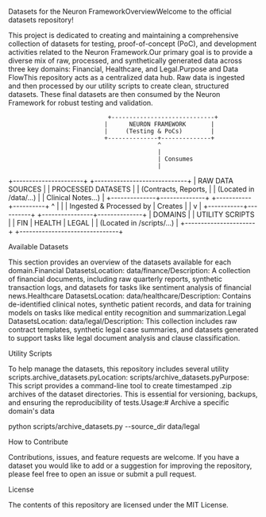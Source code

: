 Datasets for the Neuron FrameworkOverviewWelcome to the official datasets repository! 


This project is dedicated to creating and maintaining a comprehensive collection of datasets for testing, proof-of-concept (PoC), and development activities related to the Neuron Framework.Our primary goal is to provide a diverse mix of raw, processed, and synthetically generated data across three key domains: Financial, Healthcare, and Legal.Purpose and Data FlowThis repository acts as a centralized data hub. Raw data is ingested and then processed by our utility scripts to create clean, structured datasets. These final datasets are then consumed by the Neuron Framework for robust testing and validation.          
                     

                                +-----------------------------+
                               |      NEURON FRAMEWORK       |
                               |     (Testing & PoCs)        |
                               +--------------+--------------+
                                              ^
                                              |
                                              | Consumes
                                              |
+----------------------+     +-----------------------------+
|   RAW DATA SOURCES   |     |      PROCESSED DATASETS     |
| (Contracts, Reports, |     | (Located in /data/...)      |
|  Clinical Notes...)  |     +--------------+--------------+
+-----------+----------+                      ^
            |                                 |
            | Ingested & Processed by         | Creates
            |                                 |
            v                                 |
+-----------+----------+     +----------------+--------------+
|        DOMAINS       |     |          UTILITY SCRIPTS      |
| FIN | HEALTH | LEGAL |     | (Located in /scripts/...)     |
+----------------------+     +-------------------------------+

Available Datasets

This section provides an overview of the datasets available for each domain.Financial DatasetsLocation: data/finance/Description: A collection of financial documents, including raw quarterly reports, synthetic transaction logs, and datasets for tasks like sentiment analysis of financial news.Healthcare DatasetsLocation: data/healthcare/Description: Contains de-identified clinical notes, synthetic patient records, and data for training models on tasks like medical entity recognition and summarization.Legal DatasetsLocation: data/legal/Description: This collection includes raw contract templates, synthetic legal case summaries, and datasets generated to support tasks like legal document analysis and clause classification.

Utility Scripts

To help manage the datasets, this repository includes several utility scripts.archive_datasets.pyLocation: scripts/archive_datasets.pyPurpose: This script provides a command-line tool to create timestamped .zip archives of the dataset directories. This is essential for versioning, backups, and ensuring the reproducibility of tests.Usage:# Archive a specific domain's data

python scripts/archive_datasets.py --source_dir data/legal

How to Contribute

Contributions, issues, and feature requests are welcome. If you have a dataset you would like to add or a suggestion for improving the repository, please feel free to open an issue or submit a pull request.

License

The contents of this repository are licensed under the MIT License.


